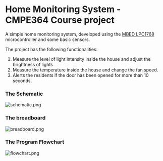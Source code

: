# Home Monitoring System - CMPE364 Course project

A simple home monitoring system, developed using the [MBED LPC1768](https://os.mbed.com/platforms/mbed-LPC1768/) microcontroller and some basic sensors.

The project has the following functionalities:
1. Measure the level of light intensity inside the house and adjust the brightness of lights
2. Measure the temperature inside the house and change the fan speed.
3. Alerts the residents if the door has been opened for more than 10 seconds.

### The Schematic
![schematic.png](https://github.com/ak1909552/home-monitoring-system/blob/main/images/scmematic.png)

### The breadboard
![breadboard.png](https://github.com/ak1909552/home-monitoring-system/blob/main/images/breadboard.png)

### The Program Flowchart
![flowchart.png](https://github.com/ak1909552/home-monitoring-system/blob/main/images/flowchart.png)
